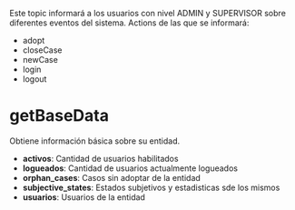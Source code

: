 Este topic informará a los usuarios con nivel ADMIN y SUPERVISOR sobre diferentes eventos del sistema. 
Actions de las que se informará:
* adopt
* closeCase
* newCase
* login
* logout

# getBaseData
Obtiene información básica sobre su entidad.
* **activos**: Cantidad de usuarios habilitados
* **logueados**: Cantidad de usuarios actualmente logueados
* **orphan_cases**: Casos sin adoptar de la entidad
* **subjective_states**: Estados subjetivos y estadisticas sde los mismos
* **usuarios**: Usuarios de la entidad

